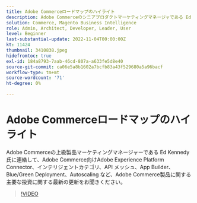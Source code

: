 ```yaml
---
title: Adobe Commerceロードマップのハイライト
description: Adobe Commerceのシニアプロダクトマーケティングマネージャである Ed Kennedy 氏にご参加いただき、Adobe Commerce製品に関する最新の投資情報をお聞かせください
solution: Commerce, Magento Business Intelligence
role: Admin, Architect, Developer, Leader, User
level: Beginner
last-substantial-update: 2022-11-04T00:00:00Z
kt: 11424
thumbnail: 3410838.jpeg
hidefromtoc: true
exl-id: 184a8793-7aab-46cd-807a-a633fe5d8e40
source-git-commit: ca06e5a8b1602a7bcfb83a43f529680a5a96bacf
workflow-type: tm+mt
source-wordcount: '71'
ht-degree: 0%

---
```


# Adobe Commerceロードマップのハイライト

Adobe Commerceの上級製品マーケティングマネージャーである Ed Kennedy 氏に連絡して、Adobe Commerce向けAdobe Experience Platform Connector、インテリジェントカテゴリ、API メッシュ、App Builder、Blue/Green Deployment、Autoscaling など、Adobe Commerce製品に関する主要な投資に関する最新の更新をお聞きください。

>[!VIDEO](https://video.tv.adobe.com/v/3410838/?quality=12&learn=on)
